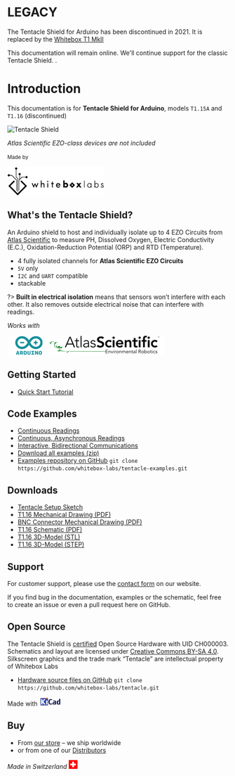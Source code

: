 # LEGACY <!-- {docsify-ignore} -->

The Tentacle Shield for Arduino has been discontinued in 2021. It is replaced by the [Whitebox T1 MkII](https://www.whiteboxes.ch/shop/whitebox-t1/)

This documentation will remain online. We'll continue support for the classic Tentacle Shield. .

# Introduction

This documentation is for **Tentacle Shield for Arduino**, models `T1.15A` and `T1.16` (discontinued)

![Tentacle Shield](https://www.whiteboxes.ch/wp-content/uploads/2015/06/medium_schraeg_schatten1.jpg)

_Atlas Scientific EZO-class devices are not included_

<small>Made by</small>

![Whitebox Logo](_media/whitebox_logo.png)

## What's the Tentacle Shield? <!-- {docsify-ignore} -->
An Arduino shield to host and individually isolate up to 4 EZO Circuits from [Atlas Scientific](https://www.atlas-scientific.com) to measure PH, Dissolved Oxygen, Electric Conductivity (E.C.), Oxidation-Reduction Potential (ORP) and RTD (Temperature).

* 4 fully isolated channels for **Atlas Scientific EZO Circuits**
* `5V` only
* `I2C` and `UART` compatible
* stackable

?> **Built in electrical isolation** means that sensors won’t interfere with each other. It also removes outside electrical noise that can interfere with readings.

_Works with_

![Arduino Atlas Logo](_media/designed-for-arduino-atlas.png)

## Getting Started <!-- {docsify-ignore} -->
* [Quick Start Tutorial](quickstart.md)

## Code Examples <!-- {docsify-ignore} -->
* [Continuous Readings](continuous-example.md)
* [Continuous, Asynchronous Readings](asynchronous-example.md)
* [Interactive, Bidirectional Communications](interactive-example.md)
* [Download all examples (zip)](https://github.com/whitebox-labs/tentacle-examples/archive/master.zip)
* [Examples repository on GitHub](https://github.com/whitebox-labs/tentacle-examples)
`git clone https://github.com/whitebox-labs/tentacle-examples.git`

## Downloads <!-- {docsify-ignore} -->
* [Tentacle Setup Sketch](https://raw.githubusercontent.com/whitebox-labs/tentacle-examples/master/arduino/tentacle-setup/tentacle_setup/tentacle_setup.ino ':target=_blank')
* [T1.16 Mechanical Drawing (PDF)](https://github.com/whitebox-labs/tentacle/raw/master/hardware/mechanical/tentacle_t1_mechanical.pdf)
* [BNC Connector Mechanical Drawing (PDF)](https://github.com/whitebox-labs/tentacle/raw/master/hardware/mechanical/bnc_mechanical.pdf)
* [T1.16 Schematic (PDF)](https://github.com/whitebox-labs/tentacle/raw/master/hardware/tentacle_schematic.pdf)
* [T1.16 3D-Model (STL)](https://github.com/whitebox-labs/tentacle/blob/master/hardware/mechanical/tentacle_t1.STL)
* [T1.16 3D-Model (STEP)](https://github.com/whitebox-labs/tentacle/raw/master/hardware/mechanical/tentacle_t1.STEP.zip)

## Support <!-- {docsify-ignore} -->
For customer support, please use the [contact form](https://www.whiteboxes.ch/contact/) on our website.

If you find bug in the documentation, examples or the schematic, feel free to create an issue or even a pull request here on GitHub.


## Open Source <!-- {docsify-ignore} -->
The Tentacle Shield is [certified](http://certificate.oshwa.org/certification-directory/) Open Source Hardware with UID CH000003. Schematics and layout are licensed under [Creative Commons BY-SA 4.0](http://creativecommons.org/licenses/by-sa/4.0/). Silkscreen graphics and the trade mark “Tentacle” are intellectual property of Whitebox Labs

* [Hardware source files on GitHub](https://github.com/whitebox-labs/tentacle) `git clone https://github.com/whitebox-labs/tentacle.git`

Made with [![KiCAD logo](_media/kicad_logo_small.png)](http://kicad.org/)

## Buy <!-- {docsify-ignore} -->
* From [our store](https://www.whiteboxes.ch/shop/tentacle/) – we ship worldwide
* or from one of our [Distributors](https://www.whiteboxes.ch/distributors)

*Made in Switzerland* ![Switzerland](_media/its-flag-is-a-big-plus.png)
